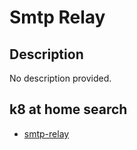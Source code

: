 # Smtp Relay

## Description

No description provided.

## k8 at home search

- [smtp-relay](https://nanne.dev/k8s-at-home-search/#/smtp-relay)
